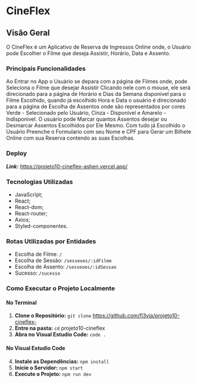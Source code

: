 # CineFlex
## Visão Geral
O CineFlex é um Aplicativo de Reserva de Ingressos Online onde, o Usuário pode Escolher o Filme que deseja Assistir, Horário, Data e Assento.

### Principais Funcionalidades
Ao Entrar no App o Usuário se depara com a página de Filmes onde, pode Seleciona o Filme que desejar Assistir Clicando nele com o mouse, ele será direcionado para a página de 
Horário e Dias da Semana disponível para o Filme Escolhido, quando já escolhido Hora e Data o usuário é direcionado para a página de Escolha de Assentos onde 
são representados por cores Verde - Selecionado pelo Usuário, Cinza - Disponível e Amarelo - Indisponível. O usuário pode Marcar quantos Assentos desejar 
ou Desmarcar Assentos Escolhidos por Ele Mesmo. Com tudo já Escolhido o Usuário Preenche o Formulario com seu Nome e CPF para Gerar um Bilhete Online com sua Reserva
contendo as suas Escolhas.

### Deploy
***Link:*** https://projeto10-cineflex-ashen.vercel.app/

### Tecnologias Utilizadas
- JavaScript;
- React;
- React-dom;
- React-router;
- Axios;
- Styled-componentes.
  
### Rotas Utilizadas por Entidades
- Escolha de Filme: `/`
- Escolha de Sessão: `/sesseoes/:idFilme`
- Escolha de Assento: `/sesseoes/:idSessao`
- Sucesso: `/sucesso`

### Como Executar o Projeto Localmente

#### No Terminal 
1. **Clone o Repositório:** `git clone` https://github.com/fl3via/projeto10-cineflex-
2. **Entre na pasta:** `cd` projeto10-cineflex
3. **Abra no Visual Estudio Code:** `code .`

#### No Visual Estudio Code
4. **Instale as Dependências:** `npm install`
5. **Inicie o Servidor:** `npm start`
6. **Execute o Projeto:** `npm run dev` 
